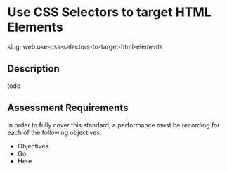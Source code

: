 
# Use CSS Selectors to target HTML Elements

slug: web.use-css-selectors-to-target-html-elements

## Description
todo

## Assessment Requirements
In order to fully cover this standard, a performance must be recording for each of the following objectives:

- Objectives
- Go
- Here

          